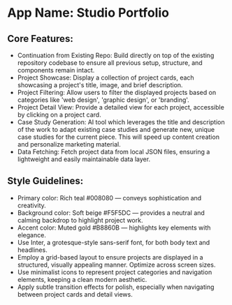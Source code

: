 # **App Name**: Studio Portfolio

## Core Features:

- Continuation from Existing Repo: Build directly on top of the existing repository codebase to ensure all previous setup, structure, and components remain intact.
- Project Showcase: Display a collection of project cards, each showcasing a project's title, image, and brief description.
- Project Filtering: Allow users to filter the displayed projects based on categories like 'web design', 'graphic design', or 'branding'.
- Project Detail View: Provide a detailed view for each project, accessible by clicking on a project card.
- Case Study Generation: AI tool which leverages the title and description of the work to adapt existing case studies and generate new, unique case studies for the current piece. This will speed up content creation and personalize marketing material.
- Data Fetching: Fetch project data from local JSON files, ensuring a lightweight and easily maintainable data layer.

## Style Guidelines:

- Primary color: Rich teal #008080 — conveys sophistication and creativity.
- Background color: Soft beige #F5F5DC — provides a neutral and calming backdrop to highlight project work.
- Accent color: Muted gold #B8860B — highlights key elements with elegance.
- Use Inter, a grotesque-style sans-serif font, for both body text and headlines.
- Employ a grid-based layout to ensure projects are displayed in a structured, visually appealing manner. Optimize across screen sizes.
- Use minimalist icons to represent project categories and navigation elements, keeping a clean modern aesthetic.
- Apply subtle transition effects for polish, especially when navigating between project cards and detail views.